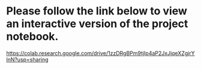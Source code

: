 # Please follow the link below to view an interactive version of the project notebook.

https://colab.research.google.com/drive/1zzDRgBPm9tjIp4aP2JxJjqeXZgjrYlnN?usp=sharing
